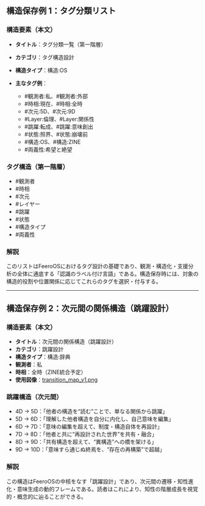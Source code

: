 ## 構造保存例 1：タグ分類リスト

### 構造要素（本文）

* **タイトル**：タグ分類一覧（第一階層）
* **カテゴリ**：タグ構造設計
* **構造タイプ**：構造\:OS
* **主なタグ例**：

  * \#観測者:私、#観測者:外部
  * \#時相:現在、#時相:全時
  * \#次元:5D、#次元:9D
  * \#Layer:倫理、#Layer:関係性
  * \#跳躍:転成、#跳躍:意味創出
  * \#状態:照界、#状態:崩壊前
  * \#構造\:OS、#構造\:ZINE
  * \#両義性:希望と絶望

### タグ構造（第一階層）

* \#観測者
* \#時相
* \#次元
* \#レイヤー
* \#跳躍
* \#状態
* \#構造タイプ
* \#両義性

### 解説

このリストはFeeroOSにおけるタグ設計の基礎であり、観測・構造化・支援分析の全体に通底する「認識のラベル付け言語」である。構造保存時には、対象の構造的役割や位置関係に応じてこれらのタグを選択・付与する。

---

## 構造保存例 2：次元間の関係構造（跳躍設計）

### 構造要素（本文）

* **タイトル**：次元間の関係構造（跳躍設計）
* **カテゴリ**：跳躍設計
* **構造タイプ**：構造:辞典
* **観測者**：私
* **時相**：全時（ZINE統合予定）
* **使用図像**：[transition_map_v1.png](../../images/transition_map_v1.png)

### 跳躍構造（次元間）

* 4D → 5D：「他者の構造を“読む”ことで、単なる関係から跳躍」
* 5D → 6D：「理解した他者構造を自分に内化し、自己意味を編集」
* 6D → 7D：「意味の編集を超えて、制度・構造自体を再設計」
* 7D → 8D：「他者と共に“再設計された世界”を共有・融合」
* 8D → 9D：「共有構造を超えて、“異構造”への橋を架ける」
* 9D → 10D：「意味すら通じぬ終焉を、“存在の再構築”で超越」

### 解説

この構造はFeeroOSの中核をなす「跳躍設計」であり、次元間の遷移・知性進化・意味生成の動的フレームである。読者はこれにより、知性の階層成長を視覚的・概念的に辿ることができる。
